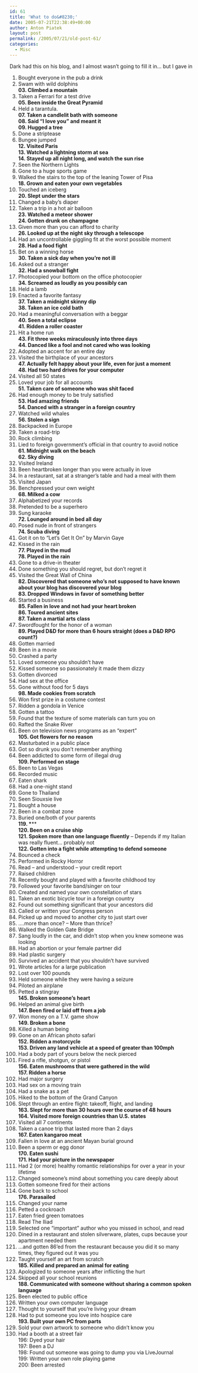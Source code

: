 ```yaml
---
id: 61
title: 'What to do&#8230;'
date: 2005-07-21T22:38:49+00:00
author: Anton Piatek
layout: post
permalink: /2005/07/21/old-post-61/
categories:
  - Misc
---
```

Dark had this on his blog, and I almost wasn&#8217;t going to fill it in&#8230; but I gave in

01. Bought everyone in the pub a drink  
02. Swam with wild dolphins  
**03. Climbed a mountain**  
04. Taken a Ferrari for a test drive  
**05. Been inside the Great Pyramid**  
06. Held a tarantula.  
**07. Taken a candlelit bath with someone**  
**08. Said &#8220;I love you&#8221; and meant it**  
**09. Hugged a tree**  
10. Done a striptease  
11. Bungee jumped  
**12. Visited Paris**  
**13. Watched a lightning storm at sea**  
**14. Stayed up all night long, and watch the sun rise**  
15. Seen the Northern Lights  
16. Gone to a huge sports game  
17. Walked the stairs to the top of the leaning Tower of Pisa  
**18. Grown and eaten your own vegetables**  
19. Touched an iceberg  
**20. Slept under the stars**  
21. Changed a baby&#8217;s diaper  
22. Taken a trip in a hot air balloon  
**23. Watched a meteor shower**  
**24. Gotten drunk on champagne**  
25. Given more than you can afford to charity  
**26. Looked up at the night sky through a telescope**  
27. Had an uncontrollable giggling fit at the worst possible moment  
**28. Had a food fight**  
29. Bet on a winning horse  
**30. Taken a sick day when you&#8217;re not ill**  
31. Asked out a stranger  
**32. Had a snowball fight**  
33. Photocopied your bottom on the office photocopier  
**34. Screamed as loudly as you possibly can**  
35. Held a lamb  
36. Enacted a favorite fantasy  
**37. Taken a midnight skinny dip**  
**38. Taken an ice cold bath**  
39. Had a meaningful conversation with a beggar  
**40. Seen a total eclipse**  
**41. Ridden a roller coaster**  
42. Hit a home run  
**43. Fit three weeks miraculously into three days**  
**44. Danced like a fool and not cared who was looking**  
45. Adopted an accent for an entire day  
46. Visited the birthplace of your ancestors  
**47. Actually felt happy about your life, even for just a moment**  
**48. Had two hard drives for your computer**  
49. Visited all 50 states  
50. Loved your job for all accounts  
**51. Taken care of someone who was shit faced**  
52. Had enough money to be truly satisfied  
**53. Had amazing friends**  
**54. Danced with a stranger in a foreign country**  
55. Watched wild whales  
**56. Stolen a sign**  
57. Backpacked in Europe  
58. Taken a road-trip  
59. Rock climbing  
60. Lied to foreign government&#8217;s official in that country to avoid notice  
**61. Midnight walk on the beach**  
**62. Sky diving**  
63. Visited Ireland  
64. Been heartbroken longer than you were actually in love  
65. In a restaurant, sat at a stranger&#8217;s table and had a meal with them  
66. Visited Japan  
67. Benchpressed your own weight  
**68. Milked a cow**  
69. Alphabetized your records  
70. Pretended to be a superhero  
71. Sung karaoke  
**72. Lounged around in bed all day**  
73. Posed nude in front of strangers  
**74. Scuba diving**  
75. Got it on to &#8220;Let&#8217;s Get It On&#8221; by Marvin Gaye  
76. Kissed in the rain  
**77. Played in the mud**  
**78. Played in the rain**  
79. Gone to a drive-in theater  
80. Done something you should regret, but don&#8217;t regret it  
81. Visited the Great Wall of China  
**82. Discovered that someone who&#8217;s not supposed to have known about your blog has discovered your blog**  
**83. Dropped Windows in favor of something better**  
84. Started a business  
**85. Fallen in love and not had your heart broken**  
**86. Toured ancient sites**  
**87. Taken a martial arts class**  
88. Swordfought for the honor of a woman  
**89. Played D&D for more than 6 hours straight (does a D&D RPG count?)**  
90. Gotten married  
91. Been in a movie  
92. Crashed a party  
93. Loved someone you shouldn&#8217;t have  
94. Kissed someone so passionately it made them dizzy  
95. Gotten divorced  
96. Had sex at the office  
97. Gone without food for 5 days  
**98. Made cookies from scratch**  
99. Won first prize in a costume contest  
100. Ridden a gondola in Venice  
101. Gotten a tattoo  
102. Found that the texture of some materials can turn you on  
103. Rafted the Snake River  
104. Been on television news programs as an &#8220;expert&#8221;  
**105. Got flowers for no reason**  
106. Masturbated in a public place  
107. Got so drunk you don&#8217;t remember anything  
108. Been addicted to some form of illegal drug  
**109. Performed on stage**  
110. Been to Las Vegas  
111. Recorded music  
112. Eaten shark  
113. Had a one-night stand  
114. Gone to Thailand  
115. Seen Siouxsie live  
116. Bought a house  
117. Been in a combat zone  
118. Buried one/both of your parents  
**119. \*****  
**120. Been on a cruise ship**  
**121. Spoken more than one language fluently** &#8211; Depends if my Italian was really fluent&#8230; probably not  
**122. Gotten into a fight while attempting to defend someone**  
123. Bounced a check  
124. Performed in Rocky Horror  
125. Read &#8211; and understood &#8211; your credit report  
126. Raised children  
127. Recently bought and played with a favorite childhood toy  
128. Followed your favorite band/singer on tour  
129. Created and named your own constellation of stars  
130. Taken an exotic bicycle tour in a foreign country  
131. Found out something significant that your ancestors did  
132. Called or written your Congress person  
133. Picked up and moved to another city to just start over  
134. &#8230;.more than once? &#8211; More than thrice?  
135. Walked the Golden Gate Bridge  
136. Sang loudly in the car, and didn&#8217;t stop when you knew someone was looking  
137. Had an abortion or your female partner did  
138. Had plastic surgery  
139. Survived an accident that you shouldn&#8217;t have survived  
140. Wrote articles for a large publication  
141. Lost over 100 pounds  
142. Held someone while they were having a seizure  
143. Piloted an airplane  
144. Petted a stingray  
**145. Broken someone&#8217;s heart**  
146. Helped an animal give birth  
**147. Been fired or laid off from a job**  
148. Won money on a T.V. game show  
**149. Broken a bone**  
150. Killed a human being  
151. Gone on an African photo safari  
**152. Ridden a motorcycle**  
**153. Driven any land vehicle at a speed of greater than 100mph**  
154. Had a body part of yours below the neck pierced  
155. Fired a rifle, shotgun, or pistol  
**156. Eaten mushrooms that were gathered in the wild**  
**157. Ridden a horse**  
158. Had major surgery  
159. Had sex on a moving train  
160. Had a snake as a pet  
161. Hiked to the bottom of the Grand Canyon  
162. Slept through an entire flight: takeoff, flight, and landing  
**163. Slept for more than 30 hours over the course of 48 hours**  
**164. Visited more foreign countries than U.S. states**  
165. Visited all 7 continents  
166. Taken a canoe trip that lasted more than 2 days  
**167. Eaten kangaroo meat**  
168. Fallen in love at an ancient Mayan burial ground  
169. Been a sperm or egg donor  
**170. Eaten sushi**  
**171. Had your picture in the newspaper**  
172. Had 2 (or more) healthy romantic relationships for over a year in your lifetime  
173. Changed someone&#8217;s mind about something you care deeply about  
174. Gotten someone fired for their actions  
175. Gone back to school  
**176. Parasailed**  
177. Changed your name  
178. Petted a cockroach  
179. Eaten fried green tomatoes  
180. Read The Iliad  
181. Selected one &#8220;important&#8221; author who you missed in school, and read  
182. Dined in a restaurant and stolen silverware, plates, cups because your apartment needed them  
183. …and gotten 86’ed from the restaurant because you did it so many times, they figured out it was you  
184. Taught yourself an art from scratch  
**185. Killed and prepared an animal for eating**  
186. Apologized to someone years after inflicting the hurt  
187. Skipped all your school reunions  
**188. Communicated with someone without sharing a common spoken language**  
189. Been elected to public office  
190. Written your own computer language  
191. Thought to yourself that you&#8217;re living your dream  
192. Had to put someone you love into hospice care  
**193. Built your own PC from parts**  
194. Sold your own artwork to someone who didn&#8217;t know you  
195. Had a booth at a street fair  
196: Dyed your hair  
197: Been a DJ  
198: Found out someone was going to dump you via LiveJournal  
199: Written your own role playing game  
200: Been arrested